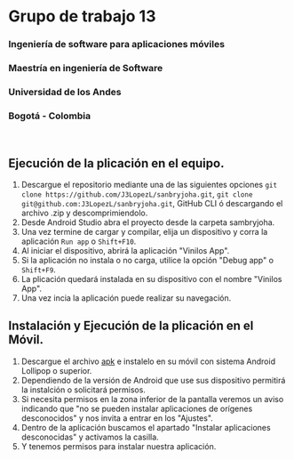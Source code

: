 # Grupo de trabajo 13
### Ingeniería de software para aplicaciones móviles
### Maestría en ingeniería de Software<br>
### Universidad de los Andes<br>
### Bogotá - Colombia
<br>

## Ejecución de la plicación en el equipo.

1. Descargue el repositorio mediante una de las siguientes opciones ```git clone https://github.com/J3LopezL/sanbryjoha.git```, ```git clone git@github.com:J3LopezL/sanbryjoha.git```, GitHub CLI ó descargando el archivo .zip y descomprimiendolo.
2. Desde Android Studio abra el proyecto desde la carpeta sambryjoha.
3. Una vez termine de cargar y compilar, elija un dispositivo y corra la aplicación ```Run app``` o ```Shift+F10```.
4. Al iniciar el dispositivo, abrirá la aplicación "Vinilos App".
5. Si la aplicación no instala o no carga, utilice la opción "Debug app" o ```Shift+F9```.
6. La plicación quedará instalada en su dispositivo con el nombre "Vinilos App".
7. Una vez incia la aplicación puede realizar su navegación.

## Instalación y Ejecución de la plicación en el Móvil.
1. Descargue el archivo [apk]() e instalelo en su móvil con sistema Android Lollipop o superior.
2. Dependiendo de la versión de Android que use sus dispositivo permitirá la instalción o solicitará permisos.
3. Si necesita permisos en la zona inferior de la pantalla veremos un aviso indicando que "no se pueden instalar aplicaciones de orígenes desconocidos" y nos invita a entrar en los "Ajustes".
4. Dentro de la aplicación buscamos el apartado "Instalar aplicaciones desconocidas" y activamos la casilla.
5. Y tenemos permisos para instalar nuestra aplicación.
